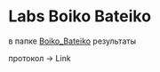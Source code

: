 # Labs Boiko Bateiko

в папке [Boiko_Bateiko](https://github.com/pashaboyko/Labs#:~:text=Commit%20time-,Boiko_Bateiko,-Add%20files%20via) результаты

протокол -> Link
